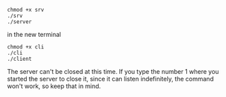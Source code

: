 ```
chmod +x srv
./srv
./server
```
in the new terminal
```
chmod +x cli
./cli
./client
```
The server can't be closed at this time. If you type the number 1 where you started the server to close it, since it can listen indefinitely, the command won't work, so keep that in mind.
